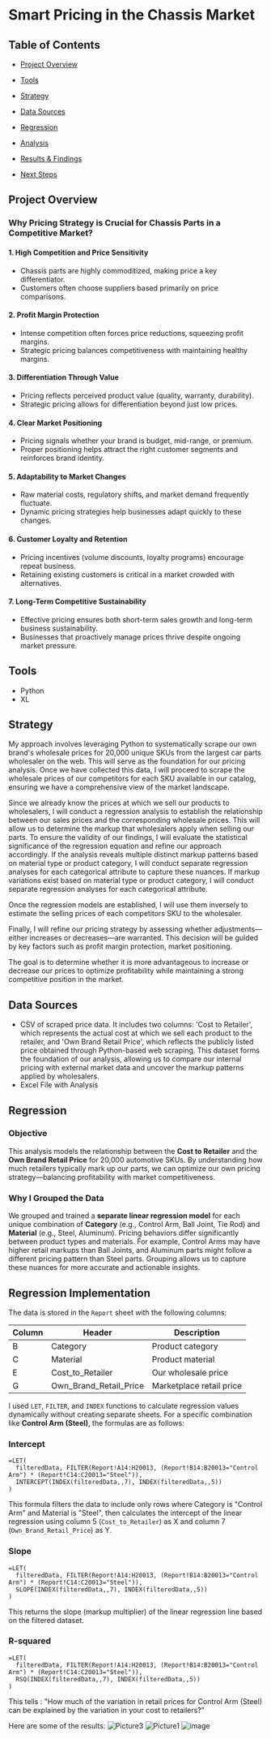 # Smart Pricing in the Chassis Market

## Table of Contents

- [Project Overview](#project-overview)

- [Tools](#tools)

- [Strategy](#strategy)

- [Data Sources](#data-sources)

- [Regression](#regression)

- [Analysis](#analysis)

- [Results & Findings](#results--findings)

- [Next Steps](#next-steps)

## Project Overview

### Why Pricing Strategy is Crucial for Chassis Parts in a Competitive Market?

#### 1. **High Competition and Price Sensitivity**
- Chassis parts are highly commoditized, making price a key differentiator.
- Customers often choose suppliers based primarily on price comparisons.

#### 2. **Profit Margin Protection**
- Intense competition often forces price reductions, squeezing profit margins.
- Strategic pricing balances competitiveness with maintaining healthy margins.

#### 3. **Differentiation Through Value**
- Pricing reflects perceived product value (quality, warranty, durability).
- Strategic pricing allows for differentiation beyond just low prices.

#### 4. **Clear Market Positioning**
- Pricing signals whether your brand is budget, mid-range, or premium.
- Proper positioning helps attract the right customer segments and reinforces brand identity.

#### 5. **Adaptability to Market Changes**
- Raw material costs, regulatory shifts, and market demand frequently fluctuate.
- Dynamic pricing strategies help businesses adapt quickly to these changes.

#### 6. **Customer Loyalty and Retention**
- Pricing incentives (volume discounts, loyalty programs) encourage repeat business.
- Retaining existing customers is critical in a market crowded with alternatives.

#### 7. **Long-Term Competitive Sustainability**
- Effective pricing ensures both short-term sales growth and long-term business sustainability.
- Businesses that proactively manage prices thrive despite ongoing market pressure.

## Tools
- Python
- XL

## Strategy

My approach involves leveraging Python to systematically scrape our own brand's wholesale prices for 20,000 unique SKUs from the largest car parts wholesaler on the web. This will serve as the foundation for our pricing analysis. Once we have collected this data, I will proceed to scrape the wholesale prices of our competitors for each SKU available in our catalog, ensuring we have a comprehensive view of the market landscape.

Since we already know the prices at which we sell our products to wholesalers, I will conduct a regression analysis to establish the relationship between our sales prices and the corresponding wholesale prices. This will allow us to determine the markup that wholesalers apply when selling our parts. To ensure the validity of our findings, I will evaluate the statistical significance of the regression equation and refine our approach accordingly. If the analysis reveals multiple distinct markup patterns based on material type or product category, I will conduct separate regression analyses for each categorical attribute to capture these nuances. If markup variations exist based on material type or product category, I will conduct separate regression analyses for each categorical attribute.

Once the regression models are established, I will use them inversely to estimate the selling prices of each competitors SKU to the wholesaler.

Finally, I will refine our pricing strategy by assessing whether adjustments—either increases or decreases—are warranted. This decision will be guided by key factors such as profit margin protection, market positioning.

The goal is to determine whether it is more advantageous to increase or decrease our prices to optimize profitability while maintaining a strong competitive position in the market.

## Data Sources

- CSV of scraped price data. It includes two columns: 'Cost to Retailer', which represents the actual cost at which we sell each product to the retailer, and 'Own Brand Retail Price', which reflects the publicly listed price obtained through Python-based web scraping. This dataset forms the foundation of our analysis, allowing us to compare our internal pricing with external market data and uncover the markup patterns applied by wholesalers.
- Excel File with Analysis

## Regression

### Objective

This analysis models the relationship between the **Cost to Retailer** and the **Own Brand Retail Price** for 20,000 automotive SKUs. By understanding how much retailers typically mark up our parts, we can optimize our own pricing strategy—balancing profitability with market competitiveness.

### Why I Grouped the Data

We grouped and trained a **separate linear regression model** for each unique combination of **Category** (e.g., Control Arm, Ball Joint, Tie Rod) and **Material** (e.g., Steel, Aluminum). Pricing behaviors differ significantly between product types and materials. For example, Control Arms may have higher retail markups than Ball Joints, and Aluminum parts might follow a different pricing pattern than Steel parts. Grouping allows us to capture these nuances for more accurate and actionable insights.

## Regression Implementation

The data is stored in the `Report` sheet with the following columns:

| Column | Header                 | Description                |
|--------|------------------------|----------------------------|
| B      | Category               | Product category           |
| C      | Material               | Product material           |
| E      | Cost_to_Retailer       | Our wholesale price        |
| G      | Own_Brand_Retail_Price | Marketplace retail price   |

I used  `LET`, `FILTER`, and `INDEX` functions to calculate regression values dynamically without creating separate sheets. For a specific combination like **Control Arm (Steel)**, the formulas are as follows:

### Intercept

```excel
=LET(
  filteredData, FILTER(Report!A14:H20013, (Report!B14:B20013="Control Arm") * (Report!C14:C20013="Steel")),
  INTERCEPT(INDEX(filteredData,,7), INDEX(filteredData,,5))
)
```

This formula filters the data to include only rows where Category is "Control Arm" and Material is "Steel", then calculates the intercept of the linear regression using column 5 (`Cost_to_Retailer`) as X and column 7 (`Own_Brand_Retail_Price`) as Y.

### Slope

```excel
=LET(
  filteredData, FILTER(Report!A14:H20013, (Report!B14:B20013="Control Arm") * (Report!C14:C20013="Steel")),
  SLOPE(INDEX(filteredData,,7), INDEX(filteredData,,5))
)
```

This returns the slope (markup multiplier) of the linear regression line based on the filtered dataset.

### R-squared

```excel
=LET(
  filteredData, FILTER(Report!A14:H20013, (Report!B14:B20013="Control Arm") * (Report!C14:C20013="Steel")),
  RSQ(INDEX(filteredData,,7), INDEX(filteredData,,5))
)
```
This tells : "How much of the variation in retail prices for Control Arm (Steel) can be explained by the variation in your cost to retailers?"

Here are some of the results:
![Picture3](https://github.com/user-attachments/assets/32a03206-564b-4eed-9996-3d125c2fc61e)
![Picture1](https://github.com/user-attachments/assets/8debbfba-7f73-4f0c-af2f-fa7df53cf153)
![image](https://github.com/user-attachments/assets/dc737202-98aa-4376-9903-6e6ea6103543)





